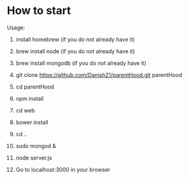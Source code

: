 # How to start

Usage:

1) install homebrew (if you do not already have it)

2) brew install node (if you do not already have it)

3) brew install mongodb (if you do not already have it)

4) git clone https://github.com/Danish21/parentHood.git parentHood

5) cd parentHood

6) npm install

7) cd web 

8) bower install

9) cd ..

10) sudo mongod &

11) node server.js

12) Go to localhost:3000 in your browser


